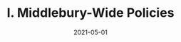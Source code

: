 ---
slug: "/pages/ii-ug-college-policies/faculty/faculty-and-athletics"
date: "2021-05-01"
title: "I. Middlebury-Wide Policies"
---